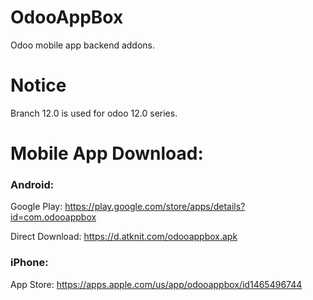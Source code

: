 # OdooAppBox
Odoo mobile app backend addons.

# Notice
Branch 12.0 is used for odoo 12.0 series.

# Mobile App Download:
### Android:
Google Play: https://play.google.com/store/apps/details?id=com.odooappbox

Direct Download: https://d.atknit.com/odooappbox.apk

### iPhone: 
App Store: https://apps.apple.com/us/app/odooappbox/id1465496744
